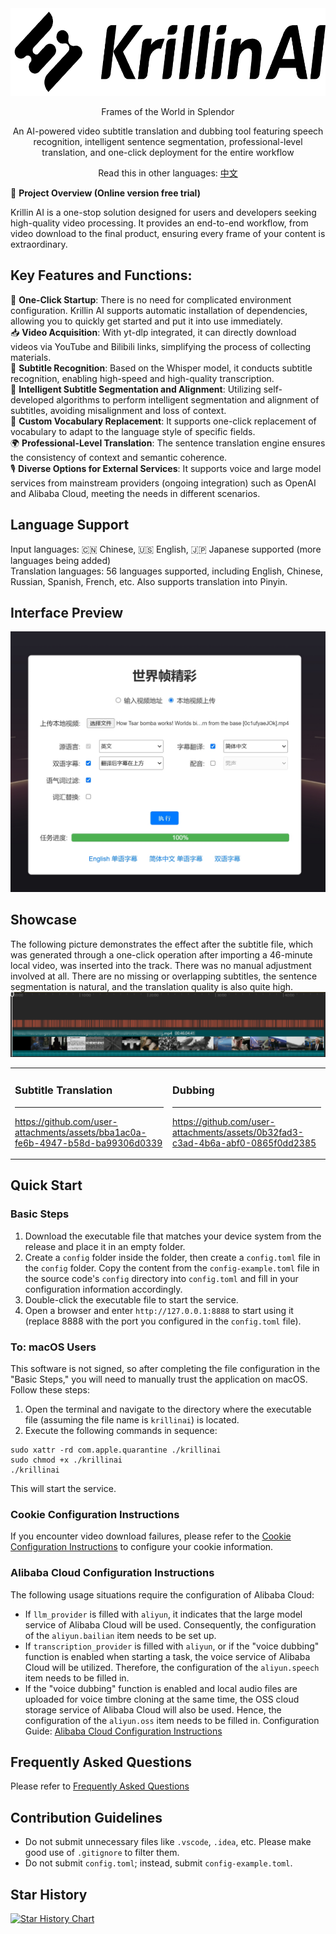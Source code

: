 <div align="center">
  <img src="./images/logo.png" alt="KrillinAI" height="140">
  <p>Frames of the World in Splendor</p>
  <p>An AI-powered video subtitle translation and dubbing tool featuring speech recognition, intelligent sentence segmentation, professional-level translation, and one-click deployment for the entire workflow</p>

  Read this in other languages: [中文](../README.md)

</div>

🚀 **Project Overview (Online version free trial)**

Krillin AI is a one-stop solution designed for users and developers seeking high-quality video processing. It provides an end-to-end workflow, from video download to the final product, ensuring every frame of your content is extraordinary.

## Key Features and Functions:
🎯 **One-Click Startup**: There is no need for complicated environment configuration. Krillin AI supports automatic installation of dependencies, allowing you to quickly get started and put it into use immediately.  
📥 **Video Acquisition**: With yt-dlp integrated, it can directly download videos via YouTube and Bilibili links, simplifying the process of collecting materials.  
📜 **Subtitle Recognition**: Based on the Whisper model, it conducts subtitle recognition, enabling high-speed and high-quality transcription.  
🧠 **Intelligent Subtitle Segmentation and Alignment**: Utilizing self-developed algorithms to perform intelligent segmentation and alignment of subtitles, avoiding misalignment and loss of context.  
🔄 **Custom Vocabulary Replacement**: It supports one-click replacement of vocabulary to adapt to the language style of specific fields.  
🌍 **Professional-Level Translation**: The sentence translation engine ensures the consistency of context and semantic coherence.  
🎙️ **Diverse Options for External Services**: It supports voice and large model services from mainstream providers (ongoing integration) such as OpenAI and Alibaba Cloud, meeting the needs in different scenarios.

## Language Support
Input languages: 🇨🇳 Chinese, 🇺🇸 English, 🇯🇵 Japanese supported (more languages being added)  
Translation languages: 56 languages supported, including English, Chinese, Russian, Spanish, French, etc. Also supports translation into Pinyin.

## Interface Preview
![界面预览](./images/ui.jpg)

## Showcase
The following picture demonstrates the effect after the subtitle file, which was generated through a one-click operation after importing a 46-minute local video, was inserted into the track. There was no manual adjustment involved at all. There are no missing or overlapping subtitles, the sentence segmentation is natural, and the translation quality is also quite high.
![Alignment](./images/alignment.png)

<table>
<tr>
<td width="50%">

### Subtitle Translation
---
https://github.com/user-attachments/assets/bba1ac0a-fe6b-4947-b58d-ba99306d0339

</td>
<td width="50%">

### Dubbing
---
https://github.com/user-attachments/assets/0b32fad3-c3ad-4b6a-abf0-0865f0dd2385

</td>
</tr>
</table>

## Quick Start
### Basic Steps
1. Download the executable file that matches your device system from the release and place it in an empty folder.
2. Create a `config` folder inside the folder, then create a `config.toml` file in the `config` folder. Copy the content from the `config-example.toml` file in the source code's `config` directory into `config.toml` and fill in your configuration information accordingly.
3. Double-click the executable file to start the service.
4. Open a browser and enter `http://127.0.0.1:8888` to start using it (replace 8888 with the port you configured in the `config.toml` file).

### To: macOS Users
This software is not signed, so after completing the file configuration in the "Basic Steps," you will need to manually trust the application on macOS. Follow these steps:
1. Open the terminal and navigate to the directory where the executable file (assuming the file name is `krillinai`) is located.
2. Execute the following commands in sequence:
```
sudo xattr -rd com.apple.quarantine ./krillinai
sudo chmod +x ./krillinai
./krillinai
```
This will start the service.

### Cookie Configuration Instructions

If you encounter video download failures, please refer to the [Cookie Configuration Instructions](./get_cookies.md) to configure your cookie information.

### Alibaba Cloud Configuration Instructions
The following usage situations require the configuration of Alibaba Cloud:
* If `llm_provider` is filled with `aliyun`, it indicates that the large model service of Alibaba Cloud will be used. Consequently, the configuration of the `aliyun.bailian` item needs to be set up.
* If `transcription_provider` is filled with `aliyun`, or if the "voice dubbing" function is enabled when starting a task, the voice service of Alibaba Cloud will be utilized. Therefore, the configuration of the `aliyun.speech` item needs to be filled in.
* If the "voice dubbing" function is enabled and local audio files are uploaded for voice timbre cloning at the same time, the OSS cloud storage service of Alibaba Cloud will also be used. Hence, the configuration of the `aliyun.oss` item needs to be filled in.
Configuration Guide: [Alibaba Cloud Configuration Instructions](./aliyun.md)

## Frequently Asked Questions
Please refer to [Frequently Asked Questions](./faq.md)

## Contribution Guidelines

- Do not submit unnecessary files like `.vscode`, `.idea`, etc. Please make good use of `.gitignore` to filter them.
- Do not submit `config.toml`; instead, submit `config-example.toml`.

## Star History

[![Star History Chart](https://api.star-history.com/svg?repos=krillinai/KrillinAI&type=Date)](https://star-history.com/#krillinai/KrillinAI&Date)
